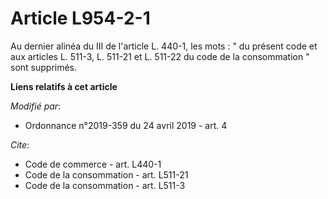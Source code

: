 # Article L954-2-1

Au dernier alinéa du III de l'article L. 440-1, les mots : " du présent code et aux articles L. 511-3, L. 511-21 et L. 511-22
du code de la consommation " sont supprimés.

**Liens relatifs à cet article**

_Modifié par_:

  - Ordonnance n°2019-359 du 24 avril 2019 - art. 4

_Cite_:

  - Code de commerce - art. L440-1
  - Code de la consommation - art. L511-21
  - Code de la consommation - art. L511-3
